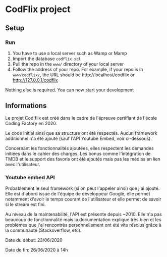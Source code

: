 # CodFlix project

## Setup

### Run
1. You have to use a local server such as Wamp or Mamp
1. Import the database `codflix.sql`
1. Pull the repo in the `www/` directory of your local server
1. Follow the address of your repo. For example, if your repo is in ``www/codflix/``, the URL should be http://localhost/codflix or http://127.0.0.1/codflix

Nothing else is required. You can now start your development

## Informations

Le projet Cod'flix est créé dans le cadre de l'épreuve certifiant de l'école Coding Factory en 2020.

Le code initial ainsi que sa structure ont été respectés. Aucun framework additionnel n'a été ajouté (sauf l'API Youtube Embed, voir ci-dessous).

Concernant les fonctionnalités ajoutées, elles respectent les demandes initiées dans le cahier des charges. Les bonus comme l'intégration de TMDB et le support des favoris ont été ajoutés mais pas les médias en lien avec l'utilisateur.


### Youtube embed API

Probablement le seul framework (si on peut l'appeler ainsi) que j'ai ajouté. Elle est d'abord issue de l'équipe de développeur Google, elle permet notamment d'avoir le temps courant de l'utilisateur et elle permet de savoir si le stream est fini.

Au niveau de la maintenabilité, l'API est présente depuis ~2010. Elle n'a pas beaucoup de fonctionnalité mais la documentation explique très bien et les problèmes que j'ai rencontrés personnellement ont été vite résolus grâce à la communauté (Stackoverflow, etc).

Date du début: 23/06/2020

Date de fin: 26/06/2020 à 14h
